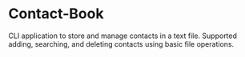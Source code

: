 # Contact-Book
CLI application to store and manage contacts in a text file. Supported adding, searching, and deleting contacts using basic file operations.
